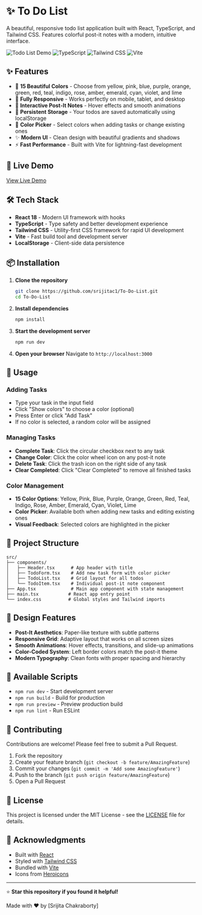 # ✨ To Do List

A beautiful, responsive todo list application built with React, TypeScript, and Tailwind CSS. Features colorful post-it notes with a modern, intuitive interface.

![Todo List Demo](https://img.shields.io/badge/React-18.2.0-blue?logo=react)
![TypeScript](https://img.shields.io/badge/TypeScript-5.0.0-blue?logo=typescript)
![Tailwind CSS](https://img.shields.io/badge/Tailwind-3.3.0-38B2AC?logo=tailwind-css)
![Vite](https://img.shields.io/badge/Vite-4.4.0-646CFF?logo=vite)

## ✨ Features

- 🎨 **15 Beautiful Colors** - Choose from yellow, pink, blue, purple, orange, green, red, teal, indigo, rose, amber, emerald, cyan, violet, and lime
- 📱 **Fully Responsive** - Works perfectly on mobile, tablet, and desktop
- 🎯 **Interactive Post-It Notes** - Hover effects and smooth animations
- 💾 **Persistent Storage** - Your todos are saved automatically using localStorage
- 🎨 **Color Picker** - Select colors when adding tasks or change existing ones
- ✨ **Modern UI** - Clean design with beautiful gradients and shadows
- ⚡ **Fast Performance** - Built with Vite for lightning-fast development

## 🚀 Live Demo

[View Live Demo](https://srijitac1.github.io/To-Do-List)

## 🛠️ Tech Stack

- **React 18** - Modern UI framework with hooks
- **TypeScript** - Type safety and better development experience
- **Tailwind CSS** - Utility-first CSS framework for rapid UI development
- **Vite** - Fast build tool and development server
- **LocalStorage** - Client-side data persistence

## 📦 Installation

1. **Clone the repository**
   ```bash
   git clone https://github.com/srijitac1/To-Do-List.git
   cd To-Do-List
   ```

2. **Install dependencies**
   ```bash
   npm install
   ```

3. **Start the development server**
   ```bash
   npm run dev
   ```

4. **Open your browser**
   Navigate to `http://localhost:3000`

## 🎯 Usage

### Adding Tasks
- Type your task in the input field
- Click "Show colors" to choose a color (optional)
- Press Enter or click "Add Task"
- If no color is selected, a random color will be assigned

### Managing Tasks
- **Complete Task**: Click the circular checkbox next to any task
- **Change Color**: Click the color wheel icon on any post-it note
- **Delete Task**: Click the trash icon on the right side of any task
- **Clear Completed**: Click "Clear Completed" to remove all finished tasks

### Color Management
- **15 Color Options**: Yellow, Pink, Blue, Purple, Orange, Green, Red, Teal, Indigo, Rose, Amber, Emerald, Cyan, Violet, Lime
- **Color Picker**: Available both when adding new tasks and editing existing ones
- **Visual Feedback**: Selected colors are highlighted in the picker

## 📁 Project Structure

```
src/
├── components/
│   ├── Header.tsx      # App header with title
│   ├── TodoForm.tsx    # Add new task form with color picker
│   ├── TodoList.tsx    # Grid layout for all todos
│   └── TodoItem.tsx    # Individual post-it note component
├── App.tsx             # Main app component with state management
├── main.tsx           # React app entry point
└── index.css          # Global styles and Tailwind imports
```

## 🎨 Design Features

- **Post-It Aesthetics**: Paper-like texture with subtle patterns
- **Responsive Grid**: Adaptive layout that works on all screen sizes
- **Smooth Animations**: Hover effects, transitions, and slide-up animations
- **Color-Coded System**: Left border colors match the post-it theme
- **Modern Typography**: Clean fonts with proper spacing and hierarchy

## 🔧 Available Scripts

- `npm run dev` - Start development server
- `npm run build` - Build for production
- `npm run preview` - Preview production build
- `npm run lint` - Run ESLint

## 🌟 Contributing

Contributions are welcome! Please feel free to submit a Pull Request.

1. Fork the repository
2. Create your feature branch (`git checkout -b feature/AmazingFeature`)
3. Commit your changes (`git commit -m 'Add some AmazingFeature'`)
4. Push to the branch (`git push origin feature/AmazingFeature`)
5. Open a Pull Request

## 📄 License

This project is licensed under the MIT License - see the [LICENSE](LICENSE) file for details.

## 🙏 Acknowledgments

- Built with [React](https://reactjs.org/)
- Styled with [Tailwind CSS](https://tailwindcss.com/)
- Bundled with [Vite](https://vitejs.dev/)
- Icons from [Heroicons](https://heroicons.com/)

---

⭐ **Star this repository if you found it helpful!**

Made with ❤️ by [Srijita Chakraborty]
